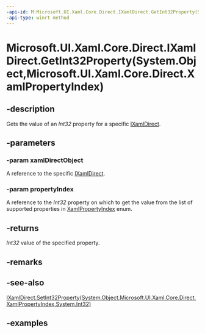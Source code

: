```yaml
---
-api-id: M:Microsoft.UI.Xaml.Core.Direct.IXamlDirect.GetInt32Property(System.Object,Microsoft.UI.Xaml.Core.Direct.XamlPropertyIndex)
-api-type: winrt method
---
```


# Microsoft.UI.Xaml.Core.Direct.IXamlDirect.GetInt32Property(System.Object,Microsoft.UI.Xaml.Core.Direct.XamlPropertyIndex)

<!--
public int GetInt32Property (object xamlDirectObject, Microsoft.UI.Xaml.Core.Direct.XamlPropertyIndex propertyIndex);
-->

## -description

Gets the value of an _Int32_ property for a specific [IXamlDirect](ixamldirect.md).

## -parameters

### -param xamlDirectObject

A reference to the specific [IXamlDirect](ixamldirect.md).

### -param propertyIndex

A reference to the _Int32_ property on which to get the value from the list of supported properties in [XamlPropertyIndex](xamlpropertyindex.md) enum.

## -returns

_Int32_ value of the specified property.

## -remarks

## -see-also

[IXamlDirect.SetInt32Property(System.Object,Microsoft.UI.Xaml.Core.Direct.XamlPropertyIndex,System.Int32)](ixamldirect_setint32property_1917376137.md)

## -examples

